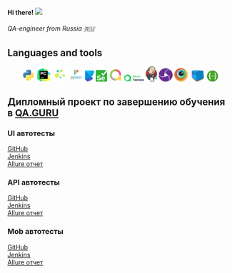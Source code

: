 <h4>Hi there!<a target="_blank"></a> <img src="https://github.com/blackcater/blackcater/raw/main/images/Hi.gif" height="20"/></h1><h6 >QA-engineer from Russia 🇷🇺</h6>

## Languages and tools
<p align="center">
<code><img width="6%"  title="Python" src="utils/logo/python.svg"/></code>
<code><img width="6%"  title="Pycharm" src="utils/logo/pycharm.svg"/></code>
<code><img width="7%"  title="Selene" src="utils/logo/selene.png"/></code>
<code><img width="6%"  title="Pytest" src="utils/logo/pytest.svg"/></code>
<code><img width="4%"  title="Poetry" src="utils/logo/poetry.svg"/></code>
<code><img width="5%"  title="Selenium" src="utils/logo/selenium.png"/></code>
<code><img width="6%"  title="Allure Report" src="utils/logo/allure.svg"/></code>
<code><img width="9%"  title="AllureTestOps" src="utils/logo/allureTestops.svg"/></code>
<code><img width="5%"  title="Jenkins" src="utils/logo/jenkins.svg"/></code>
<code><img width="6%"  title="Appium" src="utils/logo/appium.svg"/></code>
<code><img width="6%"  title="Browserstack" src="utils/logo/browserstack.svg"/></code>
<code><img width="7%"  title="Selenoid" src="utils/logo/selenoid.jpeg"/></code>
<code><img width=5%"  title="Swagger" src="utils/logo/swagger.png"/></code>
</p>


## Дипломный проект по завершению обучения в [QA.GURU](https://qa.guru/)
### UI автотесты
[GitHub](https://github.com/Elena0808/diplom_ui)  
[Jenkins](https://jenkins.autotests.cloud/job/C02-les0808-22-ui/)  
[Allure отчет](https://jenkins.autotests.cloud/job/C02-les0808-22-ui/11/allure/)  
### API автотесты
[GitHub](https://github.com/Elena0808/diplom_api)  
[Jenkins](https://jenkins.autotests.cloud/job/C02-les0808-22-api/)  
[Allure отчет](https://jenkins.autotests.cloud/job/C02-les0808-22-api/9/allure/)  
### Mob автотесты
[GitHub](https://github.com/Elena0808/diplom_mobile)  
[Jenkins](https://jenkins.autotests.cloud/job/C02-les0808-22-mob/)  
[Allure отчет](https://jenkins.autotests.cloud/job/C02-les0808-22-mob/13/allure/)  



